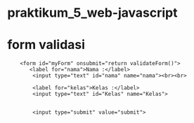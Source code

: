 # praktikum_5_web-javascript



<!DOCTYPE html>
<html lang="en">
<head>
    <meta charset="UTF-8">
    <meta http-equiv="X-UA-Compatible" content="IE=edge">
    <meta name="viewport" content="width=device-width, initial-scale=1.0">
    <title>Document</title>
    <link rel="stylesheet" href="2.css">

</head>
<body background="alam.png">
    <div class="vertical-container">
        <h1>form validasi</h1>

        <form id="myForm" onsubmit="return validateForm()">
           <label for="nama">Nama :</label>
            <input type="text" id="nama" name="nama"><br><br>

            <label for="kelas">Kelas :</label>
            <input type="text" id="Kelas" name="Kelas">

            
            <input type="submit" value="submit">
</form>
    </div>
    <script>

       function validateForm(){
        var nama = document.getElementById("nama").value;
        var kelas = document.getElementById("kelas").value;
       }

       if(nama.trim() == ""){
        alert('nama harus diisi')
        return false;
       }

       if(email.trim() == ""){
        alert("email harus diisi");
        return false;
       }

       if(NIM.trim() ==""){
        alert("nim harus diisi")
        return false;
       }


    </script>
    
</body>
</html>
